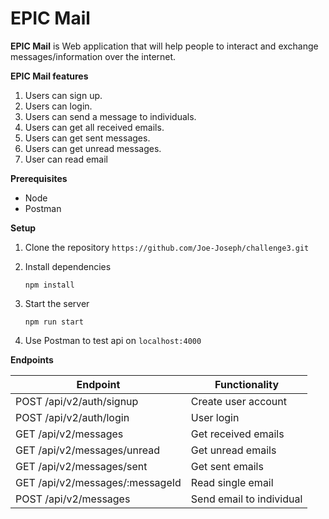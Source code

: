# EPIC Mail

**EPIC Mail** is Web application that will help people to interact and exchange messages/information over the internet.

**EPIC Mail features**
  1. Users can sign up.
  2. Users can login.
  3. Users can send a message to individuals.
  4. Users can get all received emails.
  5. Users can get sent messages.
  6. Users can get unread messages.
  7. User can read email

**Prerequisites**
  * Node
  * Postman
  
**Setup**
  1. Clone the repository
     ```https://github.com/Joe-Joseph/challenge3.git```
     
  2. Install dependencies
  
     ```npm install```
     
  3. Start the server
  
     ```npm run start```
  
  4. Use Postman to test api on ```localhost:4000```
 
 **Endpoints**
 
 Endpoint | Functionality
 -------- | -------------
 POST /api/v2/auth/signup | Create user account
 POST /api/v2/auth/login | User login
 GET /api/v2/messages | Get received emails
 GET /api/v2/messages/unread | Get unread emails
 GET /api/v2/messages/sent | Get sent emails
 GET /api/v2/messages/:messageId | Read single email
 POST /api/v2/messages | Send email to individual
